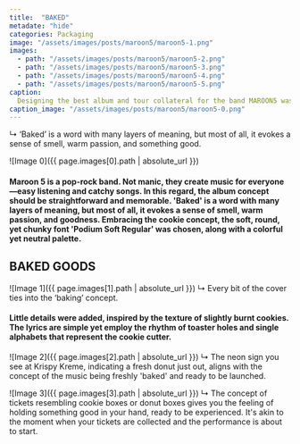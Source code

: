 ```yaml
---
title:  "BAKED"
metadate: "hide"
categories: Packaging
image: "/assets/images/posts/maroon5/maroon5-1.png"
images:
  - path: "/assets/images/posts/maroon5/maroon5-2.png"
  - path: "/assets/images/posts/maroon5/maroon5-3.png"
  - path: "/assets/images/posts/maroon5/maroon5-4.png"
  - path: "/assets/images/posts/maroon5/maroon5-5.png"
caption: 
  Designing the best album and tour collateral for the band MAROON5 was challenging in terms of making the typography stand out while capturing the essence of the band's identity and the album itself.
caption_image: "/assets/images/posts/maroon5/maroon5-0.png"
---
```

↳ ‘Baked’ is a word with many layers of meaning, but most of all, it evokes a sense of smell, warm passion, and something good.

![Image 0]({{ page.images[0].path | absolute_url }})
#### Maroon 5 is a pop-rock band. Not manic, they create music for everyone—easy listening and catchy songs. In this regard, the album concept should be straightforward and memorable. 'Baked' is a word with many layers of meaning, but most of all, it evokes a sense of smell, warm passion, and goodness. Embracing the cookie concept, the soft, round, yet chunky font 'Podium Soft Regular' was chosen, along with a colorful yet neutral palette.

## BAKED GOODS
![Image 1]({{ page.images[1].path | absolute_url }})
↳ Every bit of the cover ties into the ‘baking’ concept.
#### Little details were added, inspired by the texture of slightly burnt cookies. The lyrics are simple yet employ the rhythm of toaster holes and single alphabets that represent the cookie cutter.

![Image 2]({{ page.images[2].path | absolute_url }})
↳ The neon sign you see at Krispy Kreme, indicating a fresh donut just out, aligns with the concept of the music being freshly 'baked' and ready to be launched.

![Image 3]({{ page.images[3].path | absolute_url }})
↳ The concept of tickets resembling cookie boxes or donut boxes gives you the feeling of holding something good in your hand, ready to be experienced. It's akin to the moment when your tickets are collected and the performance is about to start.